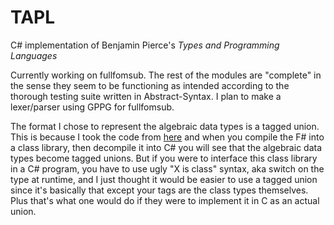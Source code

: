 # TAPL
C# implementation of Benjamin Pierce's *Types and Programming Languages*

Currently working on fullfomsub. The rest of the modules are "complete" in the sense they seem to be functioning as intended according to the thorough testing suite written in Abstract-Syntax. I plan to make a lexer/parser using GPPG for fullfomsub.

The format I chose to represent the algebraic data types is a tagged union. This is because I took the code from [here](https://github.com/jack-pappas/fsharp-tapl) and when you compile the F# into a class library, then decompile it into C# you will see that the algebraic data types become tagged unions. But if you were to interface this class library in a C# program, you have to use ugly "X is class" syntax, aka switch on the type at runtime, and I just thought it would be easier to use a tagged union since it's basically that except your tags are the class types themselves. Plus that's what one would do if they were to implement it in C as an actual union. 
